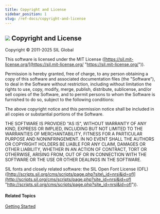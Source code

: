 ```yaml
---
title: Copyright and License
sidebar_position: 1
slug: /ref-docs/copyright-and-license
---
```


## ![](/ref-docs-assets/images/Overview/SIL_Logo.png) Copyright and License

Copyright © 2011-2025 SIL Global

This software is licensed under the MIT License ([https://sil.mit-license.org/](https://sil.mit-license.org/ "https://sil.mit-license.org/")).

Permission is hereby granted, free of charge, to any person obtaining a copy of this software and associated documentation files (the "Software"), to deal in the Software without restriction, including without limitation the rights to use, copy, modify, merge, publish, distribute, sublicense, and/or sell copies of the Software, and to permit persons to whom the Software is furnished to do so, subject to the following conditions:

The above copyright notice and this permission notice shall be included in all copies or substantial portions of the Software.

THE SOFTWARE IS PROVIDED "AS IS", WITHOUT WARRANTY OF ANY KIND, EXPRESS OR IMPLIED, INCLUDING BUT NOT LIMITED TO THE WARRANTIES OF MERCHANTABILITY, FITNESS FOR A PARTICULAR PURPOSE AND NONINFRINGEMENT. IN NO EVENT SHALL THE AUTHORS OR COPYRIGHT HOLDERS BE LIABLE FOR ANY CLAIM, DAMAGES OR OTHER LIABILITY, WHETHER IN AN ACTION OF CONTRACT, TORT OR OTHERWISE, ARISING FROM, OUT OF OR IN CONNECTION WITH THE SOFTWARE OR THE USE OR OTHER DEALINGS IN THE SOFTWARE.

SIL fonts and closely related software: the SIL Open Font License (OFL) ([http://scripts.sil.org/cms/scripts/page.php?site\_id=nrsi&id=ofl](http://scripts.sil.org/cms/scripts/page.php?site_id=nrsi&id=ofl "http://scripts.sil.org/cms/scripts/page.php?site_id=nrsi&id=ofl")).

#### Related Topics

[Getting Started](Getting_started.md)
